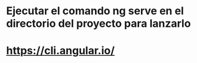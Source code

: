 # Ejecutar el comando ng serve en el directorio del proyecto para lanzarlo
# https://cli.angular.io/
